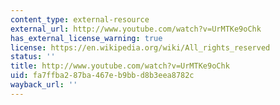 ```yaml
---
content_type: external-resource
external_url: http://www.youtube.com/watch?v=UrMTKe9oChk
has_external_license_warning: true
license: https://en.wikipedia.org/wiki/All_rights_reserved
status: ''
title: http://www.youtube.com/watch?v=UrMTKe9oChk
uid: fa7ffba2-87ba-467e-b9bb-d8b3eea8782c
wayback_url: ''
---
```

